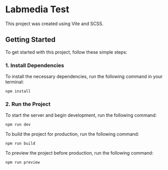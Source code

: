 # Labmedia Test

This project was created using Vite and SCSS.

## Getting Started

To get started with this project, follow these simple steps:

### 1. Install Dependencies

To install the necessary dependencies, run the following command in your terminal:

`npm install`

### 2. Run the Project

To start the server and begin development, run the following command:

`npm run dev`

To build the project for production, run the following command:

`npm run build`

To preview the project before production, run the following command:

`npm run preview`